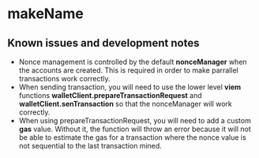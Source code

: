 # makeName 

## Known issues and development notes

- Nonce management is controlled by the default **nonceManager** when the accounts are created. This is required in order to make parrallel transactions work correctly.
- When sending transaction, you will need to use the lower level **viem** functions **walletClient.prepareTransactionRequest** and **walletClient.senTransaction** so that the nonceManager will work correctly.
- When using prepareTransactionRequest, you will need to add a custom **gas** value. Without it, the function will throw an error because it will not be able to estimate the gas for a transaction where the nonce value is not sequential to the last transaction mined.